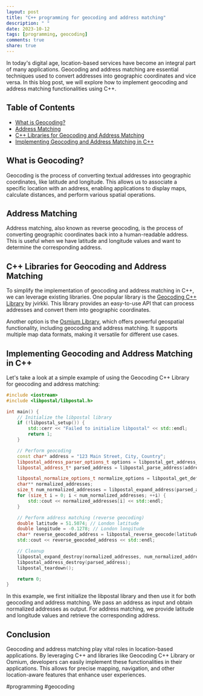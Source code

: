 ```yaml
---
layout: post
title: "C++ programming for geocoding and address matching"
description: " "
date: 2023-10-12
tags: [programming, geocoding]
comments: true
share: true
---
```


In today's digital age, location-based services have become an integral part of many applications. Geocoding and address matching are essential techniques used to convert addresses into geographic coordinates and vice versa. In this blog post, we will explore how to implement geocoding and address matching functionalities using C++.

## Table of Contents
- [What is Geocoding?](#what-is-geocoding)
- [Address Matching](#address-matching)
- [C++ Libraries for Geocoding and Address Matching](#c-libraries-for-geocoding-and-address-matching)
- [Implementing Geocoding and Address Matching in C++](#implementing-geocoding-and-address-matching-in-c)

## What is Geocoding?
Geocoding is the process of converting textual addresses into geographic coordinates, like latitude and longitude. This allows us to associate a specific location with an address, enabling applications to display maps, calculate distances, and perform various spatial operations.

## Address Matching
Address matching, also known as reverse geocoding, is the process of converting geographic coordinates back into a human-readable address. This is useful when we have latitude and longitude values and want to determine the corresponding address.

## C++ Libraries for Geocoding and Address Matching
To simplify the implementation of geocoding and address matching in C++, we can leverage existing libraries. One popular library is the [Geocoding C++ Library](https://github.com/jvirkki/libpostal) by jvirkki. This library provides an easy-to-use API that can process addresses and convert them into geographic coordinates.

Another option is the [Osmium Library](https://osmcode.org/libosmium/), which offers powerful geospatial functionality, including geocoding and address matching. It supports multiple map data formats, making it versatile for different use cases.

## Implementing Geocoding and Address Matching in C++
Let's take a look at a simple example of using the Geocoding C++ Library for geocoding and address matching:

```cpp
#include <iostream>
#include <libpostal/libpostal.h>

int main() {
    // Initialize the libpostal library
    if (!libpostal_setup()) {
        std::cerr << "Failed to initialize libpostal" << std::endl;
        return 1;
    }

    // Perform geocoding
    const char* address = "123 Main Street, City, Country";
    libpostal_address_parser_options_t options = libpostal_get_address_parser_default_options();
    libpostal_address_t* parsed_address = libpostal_parse_address(address, options);

    libpostal_normalize_options_t normalize_options = libpostal_get_default_options();
    char** normalized_addresses;
    size_t num_normalized_addresses = libpostal_expand_address(parsed_address, &normalized_addresses);
    for (size_t i = 0; i < num_normalized_addresses; ++i) {
        std::cout << normalized_addresses[i] << std::endl;
    }

    // Perform address matching (reverse geocoding)
    double latitude = 51.5074; // London latitude
    double longitude = -0.1278; // London longitude
    char* reverse_geocoded_address = libpostal_reverse_geocode(latitude, longitude);
    std::cout << reverse_geocoded_address << std::endl;

    // Cleanup
    libpostal_expand_destroy(normalized_addresses, num_normalized_addresses);
    libpostal_address_destroy(parsed_address);
    libpostal_teardown();

    return 0;
}
```

In this example, we first initialize the libpostal library and then use it for both geocoding and address matching. We pass an address as input and obtain normalized addresses as output. For address matching, we provide latitude and longitude values and retrieve the corresponding address.

## Conclusion
Geocoding and address matching play vital roles in location-based applications. By leveraging C++ and libraries like Geocoding C++ Library or Osmium, developers can easily implement these functionalities in their applications. This allows for precise mapping, navigation, and other location-aware features that enhance user experiences.

#programming #geocoding